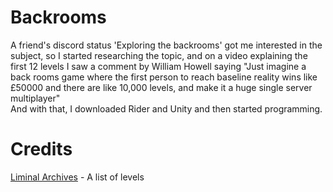 # Backrooms
A friend's discord status 'Exploring the backrooms' got me interested in the subject, so I started researching the topic, and on a video explaining the first 12 levels I saw a comment by William Howell saying "Just imagine a back rooms game where the first person to reach baseline reality wins like £50000 and there are like 10,000 levels, and make it a huge single server multiplayer"
<br>
And with that, I downloaded Rider and Unity and then started programming.

# Credits
[Liminal Archives](http://liminal-archives.wikidot.com/) - A list of levels
<br>
